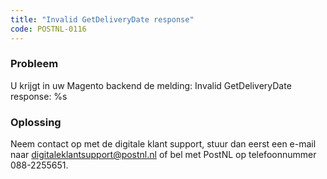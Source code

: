 ```yaml
---
title: "Invalid GetDeliveryDate response"
code: POSTNL-0116
---
```

### Probleem

U krijgt in uw Magento backend de melding: Invalid GetDeliveryDate response: %s

### Oplossing

Neem contact op met de digitale klant support, stuur dan eerst een e-mail naar [digitaleklantsupport@postnl.nl](mailto:digitaleklantsupport@postnl.nl) of bel met PostNL op telefoonnummer 088-2255651.
